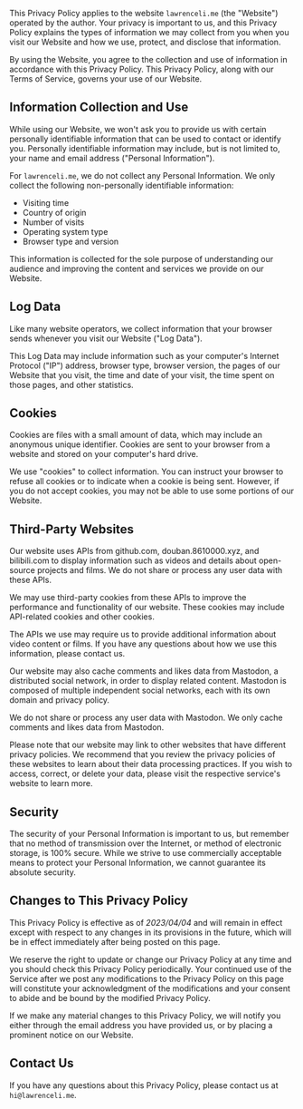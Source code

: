 This Privacy Policy applies to the website `lawrenceli.me` (the "Website") operated by the author. Your privacy is important to us, and this Privacy Policy explains the types of information we may collect from you when you visit our Website and how we use, protect, and disclose that information.

By using the Website, you agree to the collection and use of information in accordance with this Privacy Policy. This Privacy Policy, along with our Terms of Service, governs your use of our Website.

## Information Collection and Use

While using our Website, we won't ask you to provide us with certain personally identifiable information that can be used to contact or identify you. Personally identifiable information may include, but is not limited to, your name and email address ("Personal Information").

For `lawrenceli.me`, we do not collect any Personal Information. We only collect the following non-personally identifiable information:

- Visiting time
- Country of origin
- Number of visits
- Operating system type
- Browser type and version

This information is collected for the sole purpose of understanding our audience and improving the content and services we provide on our Website.

## Log Data

Like many website operators, we collect information that your browser sends whenever you visit our Website ("Log Data").

This Log Data may include information such as your computer's Internet Protocol ("IP") address, browser type, browser version, the pages of our Website that you visit, the time and date of your visit, the time spent on those pages, and other statistics.

## Cookies

Cookies are files with a small amount of data, which may include an anonymous unique identifier. Cookies are sent to your browser from a website and stored on your computer's hard drive.

We use "cookies" to collect information. You can instruct your browser to refuse all cookies or to indicate when a cookie is being sent. However, if you do not accept cookies, you may not be able to use some portions of our Website.

## Third-Party Websites

Our website uses APIs from github.com, douban.8610000.xyz, and bilibili.com to display information such as videos and details about open-source projects and films. We do not share or process any user data with these APIs.

We may use third-party cookies from these APIs to improve the performance and functionality of our website. These cookies may include API-related cookies and other cookies.

The APIs we use may require us to provide additional information about video content or films. If you have any questions about how we use this information, please contact us.

Our website may also cache comments and likes data from Mastodon, a distributed social network, in order to display related content. Mastodon is composed of multiple independent social networks, each with its own domain and privacy policy.

We do not share or process any user data with Mastodon. We only cache comments and likes data from Mastodon.

Please note that our website may link to other websites that have different privacy policies. We recommend that you review the privacy policies of these websites to learn about their data processing practices. If you wish to access, correct, or delete your data, please visit the respective service's website to learn more.

## Security

The security of your Personal Information is important to us, but remember that no method of transmission over the Internet, or method of electronic storage, is 100% secure. While we strive to use commercially acceptable means to protect your Personal Information, we cannot guarantee its absolute security.

## Changes to This Privacy Policy

This Privacy Policy is effective as of _2023/04/04_ and will remain in effect except with respect to any changes in its provisions in the future, which will be in effect immediately after being posted on this page.

We reserve the right to update or change our Privacy Policy at any time and you should check this Privacy Policy periodically. Your continued use of the Service after we post any modifications to the Privacy Policy on this page will constitute your acknowledgment of the modifications and your consent to abide and be bound by the modified Privacy Policy.

If we make any material changes to this Privacy Policy, we will notify you either through the email address you have provided us, or by placing a prominent notice on our Website.

## Contact Us

If you have any questions about this Privacy Policy, please contact us at `hi@lawrenceli.me`.
